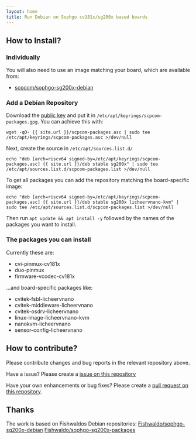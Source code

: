 ```yaml
---
layout: home
title: Run Debian on Sophgo cv181x/sg200x based boards
---
```


## How to Install?

### Individually

You will also need to use an image matching your board, which are available from:

* [scpcom/sophgo-sg200x-debian](
https://github.com/scpcom/sophgo-sg200x-debian/releases/latest)

### Add a Debian Repository

Download the [public key](scpcom-packages.gpg) and put it in
`/etc/apt/keyrings/scpcom-packages.gpg`. You can achieve this with:

```
wget -qO- {{ site.url }}/scpcom-packages.asc | sudo tee /etc/apt/keyrings/scpcom-packages.asc >/dev/null
```

Next, create the source in `/etc/apt/sources.list.d/`

```
echo "deb [arch=riscv64 signed-by=/etc/apt/keyrings/scpcom-packages.asc] {{ site.url }}/deb stable sg200x" | sudo tee /etc/apt/sources.list.d/scpcom-packages.list >/dev/null
```

To get all packages you can add the repository matching the board-specific image:

```
echo "deb [arch=riscv64 signed-by=/etc/apt/keyrings/scpcom-packages.asc] {{ site.url }}/deb stable sg200x licheervnano-kvm" | sudo tee /etc/apt/sources.list.d/scpcom-packages.list >/dev/null
```

Then run `apt update && apt install -y` followed by the names of the packages you want to install.

### The packages you can install

Currently these are:

* cvi-pinmux-cv181x
* duo-pinmux
* firmware-vcodec-cv181x

...and board-specific packages like:

* cvitek-fsbl-licheervnano
* cvitek-middleware-licheervnano
* cvitek-osdrv-licheervnano
* linux-image-licheervnano-kvm
* nanokvm-licheervnano
* sensor-config-licheervnano

## How to contribute?

Please contribute changes and bug reports in the relevant repository above.

Have a issue? Please create a
[issue on this repository](https://github.com/scpcom/sophgo-sg200x-debian/issues)

Have your own enhancements or bug fixes? Please create a 
[pull request on this repository](https://github.com/scpcom/sophgo-sg200x-debian/pulls).

## Thanks

The work is based on Fishwaldos Debian repositories:
[Fishwaldo/sophgo-sg200x-debian](https://github.com/Fishwaldo/sophgo-sg200x-debian)
[Fishwaldo/sophgo-sg200x-packages](https://github.com/Fishwaldo/sophgo-sg200x-packages)
